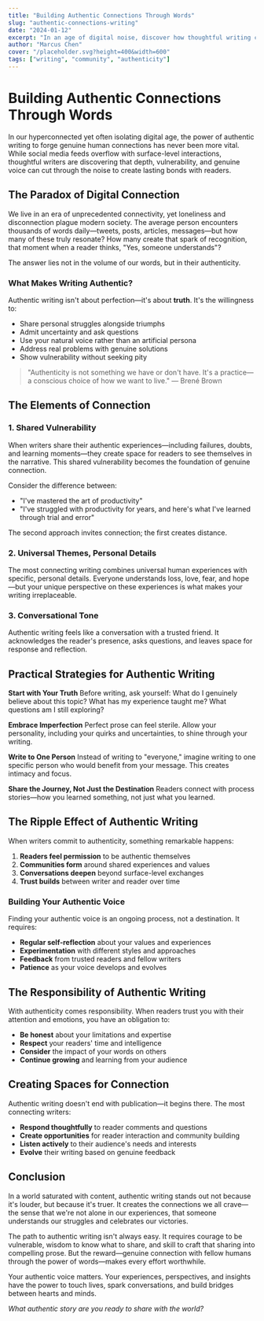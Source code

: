 ```yaml
---
title: "Building Authentic Connections Through Words"
slug: "authentic-connections-writing"
date: "2024-01-12"
excerpt: "In an age of digital noise, discover how thoughtful writing can create genuine human connections and foster meaningful conversations."
author: "Marcus Chen"
cover: "/placeholder.svg?height=400&width=600"
tags: ["writing", "community", "authenticity"]
---
```


# Building Authentic Connections Through Words

In our hyperconnected yet often isolating digital age, the power of authentic writing to forge genuine human connections has never been more vital. While social media feeds overflow with surface-level interactions, thoughtful writers are discovering that depth, vulnerability, and genuine voice can cut through the noise to create lasting bonds with readers.

## The Paradox of Digital Connection

We live in an era of unprecedented connectivity, yet loneliness and disconnection plague modern society. The average person encounters thousands of words daily—tweets, posts, articles, messages—but how many of these truly resonate? How many create that spark of recognition, that moment when a reader thinks, "Yes, someone understands"?

The answer lies not in the volume of our words, but in their authenticity.

### What Makes Writing Authentic?

Authentic writing isn't about perfection—it's about **truth**. It's the willingness to:

- Share personal struggles alongside triumphs
- Admit uncertainty and ask questions
- Use your natural voice rather than an artificial persona
- Address real problems with genuine solutions
- Show vulnerability without seeking pity

> "Authenticity is not something we have or don't have. It's a practice—a conscious choice of how we want to live." — Brené Brown

## The Elements of Connection

### 1. Shared Vulnerability

When writers share their authentic experiences—including failures, doubts, and learning moments—they create space for readers to see themselves in the narrative. This shared vulnerability becomes the foundation of genuine connection.

Consider the difference between:
- "I've mastered the art of productivity"
- "I've struggled with productivity for years, and here's what I've learned through trial and error"

The second approach invites connection; the first creates distance.

### 2. Universal Themes, Personal Details

The most connecting writing combines universal human experiences with specific, personal details. Everyone understands loss, love, fear, and hope—but your unique perspective on these experiences is what makes your writing irreplaceable.

### 3. Conversational Tone

Authentic writing feels like a conversation with a trusted friend. It acknowledges the reader's presence, asks questions, and leaves space for response and reflection.

## Practical Strategies for Authentic Writing

**Start with Your Truth**
Before writing, ask yourself: What do I genuinely believe about this topic? What has my experience taught me? What questions am I still exploring?

**Embrace Imperfection**
Perfect prose can feel sterile. Allow your personality, including your quirks and uncertainties, to shine through your writing.

**Write to One Person**
Instead of writing to "everyone," imagine writing to one specific person who would benefit from your message. This creates intimacy and focus.

**Share the Journey, Not Just the Destination**
Readers connect with process stories—how you learned something, not just what you learned.

## The Ripple Effect of Authentic Writing

When writers commit to authenticity, something remarkable happens:

1. **Readers feel permission** to be authentic themselves
2. **Communities form** around shared experiences and values
3. **Conversations deepen** beyond surface-level exchanges
4. **Trust builds** between writer and reader over time

### Building Your Authentic Voice

Finding your authentic voice is an ongoing process, not a destination. It requires:

- **Regular self-reflection** about your values and experiences
- **Experimentation** with different styles and approaches
- **Feedback** from trusted readers and fellow writers
- **Patience** as your voice develops and evolves

## The Responsibility of Authentic Writing

With authenticity comes responsibility. When readers trust you with their attention and emotions, you have an obligation to:

- **Be honest** about your limitations and expertise
- **Respect** your readers' time and intelligence
- **Consider** the impact of your words on others
- **Continue growing** and learning from your audience

## Creating Spaces for Connection

Authentic writing doesn't end with publication—it begins there. The most connecting writers:

- **Respond thoughtfully** to reader comments and questions
- **Create opportunities** for reader interaction and community building
- **Listen actively** to their audience's needs and interests
- **Evolve** their writing based on genuine feedback

## Conclusion

In a world saturated with content, authentic writing stands out not because it's louder, but because it's truer. It creates the connections we all crave—the sense that we're not alone in our experiences, that someone understands our struggles and celebrates our victories.

The path to authentic writing isn't always easy. It requires courage to be vulnerable, wisdom to know what to share, and skill to craft that sharing into compelling prose. But the reward—genuine connection with fellow humans through the power of words—makes every effort worthwhile.

Your authentic voice matters. Your experiences, perspectives, and insights have the power to touch lives, spark conversations, and build bridges between hearts and minds.

*What authentic story are you ready to share with the world?*
